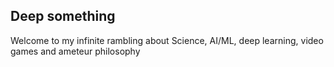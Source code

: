 ## Deep something

Welcome to my infinite rambling about Science, AI/ML, deep learning, video games and ameteur philosophy

